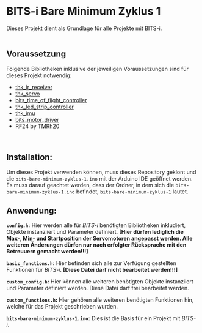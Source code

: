 # **BITS-i Bare Minimum Zyklus 1**

Dieses Projekt dient als Grundlage für alle Projekte mit BITS-i.<br />
<br />

## **Voraussetzung**

Folgende Bibliotheken inklusive der jeweiligen Voraussetzungen sind für dieses Projekt notwendig:
- [thk_ir_receiver](https://git-ce.rwth-aachen.de/thk_libs/microcontrollers/thk_ir_receiver.git)
- [thk_servo](https://git-ce.rwth-aachen.de/thk_libs/microcontrollers/thk_servo.git)
- [bits_time_of_flight_controller](https://git-ce.rwth-aachen.de/bits/bits_libs/bits_time_of_flight_controller.git)
- [thk_led_strip_controller](https://git-ce.rwth-aachen.de/thk_libs/microcontrollers/thk-led-strip-controller.git)
- [thk_imu](https://git-ce.rwth-aachen.de/thk_libs/microcontrollers/thk_imu.git)
- [bits_motor_driver ](https://git-ce.rwth-aachen.de/bits/bits_libs/bits_motor_driver.git)
- RF24 by TMRh20<br />
<br />

## **Installation:**

Um dieses Projekt verwenden können, muss dieses Repository geklont und die `bits-bare-minimum-zyklus-1.ino` mit der Arduino IDE geöffnet werden.
Es muss darauf geachtet werden, dass der Ordner, in dem sich die `bits-bare-minimum-zyklus-1.ino` befindet, `bits-bare-minimum-zyklus-1` lautet.

## **Anwendung:**

**`config.h`:** Hier werden alle für *BITS-i* benötigten Bibliotheken inkludiert, Objekte instanziiert und Parameter definiert. **[Hier dürfen lediglich die Max-, Min- und Startposition der Servomotoren angepasst werden. Alle weiteren Änderungen dürfen nur nach erfolgter Rücksprache mit den Betreuuern gemacht werden!!!]**

**`basic_functions.h`:** Hier befinden sich alle zur Verfügung gestellten Funktionen für *BITS-i*. **[Diese Datei darf nicht bearbeitet werden!!!]**

**`custom_config.h`:** Hier können alle weiteren benötigten Objekte instanziiert und Parameter definiert werden. Diese Datei darf frei bearbeitet werden.

**`custom_functions.h`:** Hier gehören alle weiteren benötigten Funktionen hin, welche für das Projekt geschrieben wurden.

**`bits-bare-minimum-zyklus-1.ino`:** Dies ist die Basis für ein Projekt mit *BITS-i*.


